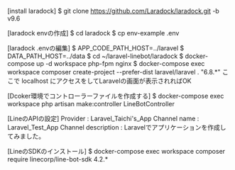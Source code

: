 
[install laradock]
$ git clone https://github.com/Laradock/laradock.git -b v9.6

[laradock envの作成]
$ cd laradock
$ cp env-example .env

[laradock .envの編集]
$ APP_CODE_PATH_HOST=../laravel
$ DATA_PATH_HOST=../data
$ cd ~/laravel-linebot/laradock
$ docker-compose up -d workspace php-fpm nginx
$ docker-compose exec workspace composer create-project --prefer-dist laravel/laravel . "6.8.*"
ここで localhost にアクセスをしてLaravelの画面が表示されればOK

[Dcoker環境でコントローラーファイルを作成する]
$ docker-compose exec workspace php artisan make:controller LineBotController

[LineのAPIの設定]
Provider : Laravel_Taichi's_App
Channel name : Laravel_Test_App
Channel description : Laravelでアプリケーションを作成してみました。

[LineのSDKのインストール]
$ docker-compose exec workspace composer require linecorp/line-bot-sdk 4.2.*
